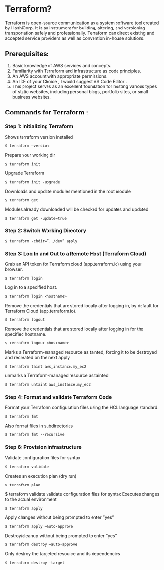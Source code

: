 #  Terraform?
Terraform is open-source communication as a system software tool created by HashiCorp. It is an instrument for building, altering, and versioning transportation safely and professionally. Terraform can direct existing and accepted service providers as well as convention in-house solutions.

## Prerequisites:

1. Basic knowledge of AWS services and concepts.
2. Familiarity with Terraform and infrastructure as code principles.
3. An AWS account with appropriate permissions.
4. An IDE of your Choice , I would suggest VS Code Editor .
5. This project serves as an excellent foundation for hosting various types of static websites, including personal blogs, portfolio sites, or small business websites.

## Commands for Terraform :

### Step 1: Initializing Terraform 

Shows terraform version installed
```
$ terraform –version			
```
Prepare your working dir
```
$ terraform init				
```
Upgrade Terraform
```
$ terraform init -upgrade 		
```
Downloads and update modules mentioned in the root module
```
$ terraform get					
```
Modules already downloaded will be checked for updates and updated
```
$ terraform get -update=true	
```

### Step 2: Switch Working Directory

```
$ terraform -chdir=”../dev” apply
```

### Step 3: Log In and Out to a Remote Host (Terraform Cloud)

Grab an API token for Terraform cloud (app.terraform.io) using your browser.
```
$ terraform login	
```
Log in to a specified host.
```
$ terraform login <hostname>
```
Remove the credentials that are stored locally after logging in, by default for Terraform Cloud (app.terraform.io).
```
$ terraform logout	
```
Remove the credentials that are stored locally after logging in for the specified hostname.
```
$ terraform logout <hostname>	
```

Marks a Terraform-managed resource as tainted, forcing it to be destroyed and recreated on the next apply
```
$ terraform taint aws_instance.my_ec2		
```
unmarks a Terraform-managed resource as tainted
```
$ terraform untaint aws_instance.my_ec2		
```

### Step 4: Format and validate Terraform Code

Format your Terraform configuration files using the HCL language standard.
```
$ terraform fmt	
```
Also format files in subdirectories
```
$ terraform fmt --recursive	
```

### Step 6: Provision infrastructure

Validate configuration files for syntax
```
$ terraform validate	
```

Creates an execution plan (dry run)
```
$ terraform plan	
```
$ terraform validate	validate configuration files for syntax
Executes changes to the actual environment
```
$ terraform apply	
```
Apply changes without being prompted to enter ”yes”
```
$ terraform apply –auto-approve	
```

Destroy/cleanup without being prompted to enter ”yes”
```
$ terraform destroy –auto-approve	
```
Only destroy the targeted resource and its dependencies
```
$ terraform destroy -target	
```
